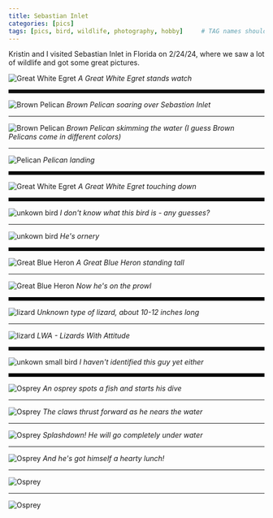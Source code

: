 ```yaml
---
title: Sebastian Inlet
categories: [pics]
tags: [pics, bird, wildlife, photography, hobby]     # TAG names should always be lowercase
---
```


Kristin and I visited Sebastian Inlet in Florida on 2/24/24, where we saw a lot of wildlife and got some great pictures. 


![Great White Egret](/images/florida-birds-2024-02-24/2024-02-24-sebastion-inlet-26.JPG)
_A Great White Egret stands watch_

<hr style="border:3px solid #000000">

![Brown Pelican](/images/florida-birds-2024-02-24/2024-02-24-sebastion-inlet-8.JPG)
_Brown Pelican soaring over Sebastion Inlet_

---

![Brown Pelican](/images/florida-birds-2024-02-24/2024-02-24-sebastion-inlet-19.JPG)
_Brown Pelican skimming the water (I guess Brown Pelicans come in different colors)_

---

![Pelican](/images/florida-birds-2024-02-24/2024-02-24-sebastion-inlet-14.JPG)
_Pelican landing_

<hr style="border:3px solid #000000">

![Great White Egret](/images/florida-birds-2024-02-24/2024-02-24-sebastion-inlet-9.JPG)
_A Great White Egret touching down_

<hr style="border:3px solid #000000">

![unkown bird](/images/florida-birds-2024-02-24/2024-02-24-sebastion-inlet-10.JPG)
_I don't know what this bird is - any guesses?_

---

![unkown bird](/images/florida-birds-2024-02-24/2024-02-24-sebastion-inlet-11.JPG)
_He's ornery_

<hr style="border:3px solid #000000">

![Great Blue Heron](/images/florida-birds-2024-02-24/2024-02-24-sebastion-inlet-12.JPG)
_A Great Blue Heron standing tall_

---

![Great Blue Heron](/images/florida-birds-2024-02-24/2024-02-24-sebastion-inlet-13.JPG)
_Now he's on the prowl_

<hr style="border:3px solid #000000">

![lizard](/images/florida-birds-2024-02-24/2024-02-24-sebastion-inlet-15.JPG)
_Unknown type of lizard, about 10-12 inches long_

---

![lizard](/images/florida-birds-2024-02-24/2024-02-24-sebastion-inlet-16.JPG)
_LWA - Lizards With Attitude_

<hr style="border:3px solid #000000">

![unkown small bird](/images/florida-birds-2024-02-24/2024-02-24-sebastion-inlet-18.JPG)
_I haven't identified this guy yet either_

<hr style="border:3px solid #000000">

![Osprey](/images/florida-birds-2024-02-24/2024-02-24-sebastion-inlet-20.JPG)
_An osprey spots a fish and starts his dive_

---

![Osprey](/images/florida-birds-2024-02-24/2024-02-24-sebastion-inlet-21.JPG)
_The claws thrust forward as he nears the water_

---

![Osprey](/images/florida-birds-2024-02-24/2024-02-24-sebastion-inlet-22.JPG)
_Splashdown! He will go completely under water_

---

![Osprey](/images/florida-birds-2024-02-24/2024-02-24-sebastion-inlet-23.JPG)
_And he's got himself a hearty lunch!_

---

![Osprey](/images/florida-birds-2024-02-24/2024-02-24-sebastion-inlet-24.JPG)

---

![Osprey](/images/florida-birds-2024-02-24/2024-02-24-sebastion-inlet-25.JPG)

